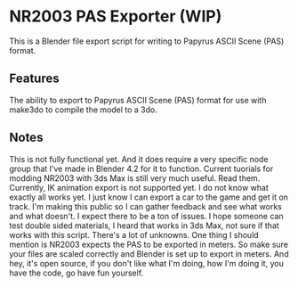 # NR2003 PAS Exporter (WIP)
This is a Blender file export script for writing to Papyrus ASCII Scene (PAS) format. 

## Features
The ability to export to Papyrus ASCII Scene (PAS) format for use with make3do to compile the model to a 3do. 

## Notes
This is not fully functional yet. And it does require a very specific node group that I've made in Blender 4.2 for it to function. Current tuorials for modding NR2003 with 3ds Max is still very much useful. Read them. 
Currently, IK animation export is not supported yet. I do not know what exactly all works yet. I just know I can export a car to the game and get it on track. I'm making this public so I can gather feedback and see what works and what doesn't. 
I expect there to be a ton of issues. I hope someone can test double sided materials, I heard that works in 3ds Max, not sure if that works with this script. There's a lot of unknowns. 
One thing I should mention is NR2003 expects the PAS to be exported in meters. So make sure your files are scaled correctly and Blender is set up to export in meters.
And hey, it's open source, if you don't like what I'm doing, how I'm doing it, you have the code, go have fun yourself. 
